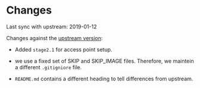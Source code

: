 # Changes

Last sync with upstream: 2019-01-12


Changes against the [upstream version](https://github.com/RPi-Dist/pi-gen.git):

- Added `stage2.1` for access point setup.

- we use a fixed set of SKIP and SKIP_IMAGE files. Therefore, we maintein a
  different `.gitigniore` file.

- `README.md` contains a different heading to tell differences from upstream.
